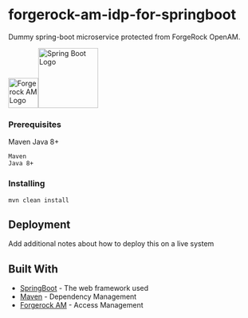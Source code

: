 # forgerock-am-idp-for-springboot

Dummy spring-boot microservice protected from ForgeRock OpenAM. 

<img src="https://symbols.getvecta.com/stencil_80/91_forgerock-icon.c12b356fba.png" alt="Forgerock AM Logo" title="Forgerock AM Logo"   height="60" width="60"/><img src="https://firststepitsolution.com/wp-content/uploads/2020/04/spring-boot-icon.png" alt="Spring Boot Logo" title="Spring Boot Logo" height="120" width="120"/>

### Prerequisites

Maven
Java 8+
```
Maven
Java 8+
```

### Installing


```
mvn clean install
```




## Deployment

Add additional notes about how to deploy this on a live system

## Built With

* [SpringBoot](http://spring.io/projects/spring-boot) - The web framework used
* [Maven](https://maven.apache.org/) - Dependency Management
* [Forgerock AM](https://www.forgerock.com/platform/access-management) - Access Management 
